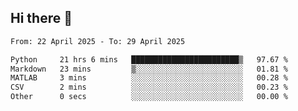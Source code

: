 ## Hi there 👋

<!--
**Bojupi/Bojupi** is a ✨ _special_ ✨ repository because its `README.md` (this file) appears on your GitHub profile.

Here are some ideas to get you started:

- 🔭 I’m currently working on ...
- 🌱 I’m currently learning ...
- 👯 I’m looking to collaborate on ...
- 🤔 I’m looking for help with ...
- 💬 Ask me about ...
- 📫 How to reach me: ...
- 😄 Pronouns: ...
- ⚡ Fun fact: ...
-->

<!--START_SECTION:waka-->

```txt
From: 22 April 2025 - To: 29 April 2025

Python     21 hrs 6 mins   ████████████████████████▒   97.67 %
Markdown   23 mins         ▒░░░░░░░░░░░░░░░░░░░░░░░░   01.81 %
MATLAB     3 mins          ░░░░░░░░░░░░░░░░░░░░░░░░░   00.28 %
CSV        2 mins          ░░░░░░░░░░░░░░░░░░░░░░░░░   00.23 %
Other      0 secs          ░░░░░░░░░░░░░░░░░░░░░░░░░   00.00 %
```

<!--END_SECTION:waka-->
